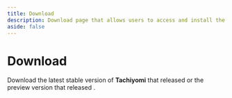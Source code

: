 ```yaml
---
title: Download
description: Download page that allows users to access and install the latest version of the app.
aside: false
---
```


<script setup>
import DownloadButtons from "../.vitepress/theme/components/DownloadButtons.vue"
import ReleaseDate from "../.vitepress/theme/components/ReleaseDate.vue";
import WhatsNew from "../.vitepress/theme/components/WhatsNew.vue"
</script>

# Download <IconDownload/>

Download the latest stable version of **Tachiyomi** that released **<ReleaseDate type="stable" />** or the preview version that released **<ReleaseDate type="preview" />**.

<DownloadButtons />

<WhatsNew type="stable" />
